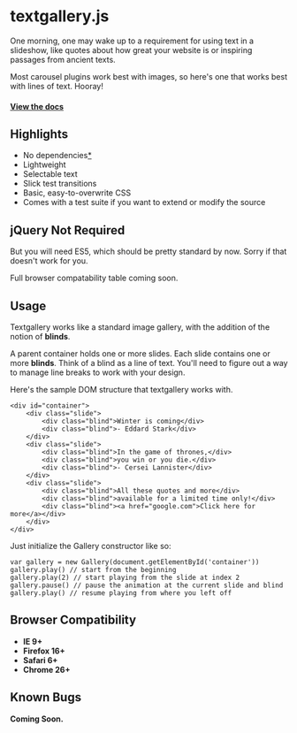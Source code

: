 textgallery.js
==============

One morning, one may wake up to a requirement for using text in a slideshow, 
like quotes about how great your website is or inspiring passages from ancient
texts. 

Most carousel plugins work best with images, so here's one that works best with
lines of text. Hooray!

#### [View the docs](http://noslouch.github.io/textgallery)

Highlights
----------
- No dependencies[\*](#requirements)
- Lightweight
- Selectable text
- Slick test transitions
- Basic, easy-to-overwrite CSS
- Comes with a test suite if you want to extend or modify the source

## <a name="requirements">jQuery Not Required</a>
But you will need ES5, which should be pretty standard by now. Sorry if that
doesn't work for you.

Full browser compatability table coming soon.

Usage
-----

Textgallery works like a standard image gallery, with the addition of the notion
of **blinds**.

A parent container holds one or more slides. Each slide contains one or more
**blinds**. Think of a blind as a line of text. You'll need to figure out a way
to manage line breaks to work with your design.

Here's the sample DOM structure that textgallery works with.

    <div id="container">
        <div class="slide">
            <div class="blind">Winter is coming</div>
            <div class="blind">- Eddard Stark</div>
        </div>
        <div class="slide">
            <div class="blind">In the game of thrones,</div>
            <div class="blind">you win or you die.</div>
            <div class="blind">- Cersei Lannister</div>
        </div>
        <div class="slide">
            <div class="blind">All these quotes and more</div>
            <div class="blind">available for a limited time only!</div>
            <div class="blind"><a href="google.com">Click here for more</a></div>
        </div>
    </div>

Just initialize the Gallery constructor like so: 

    var gallery = new Gallery(document.getElementById('container'))
    gallery.play() // start from the beginning
    gallery.play(2) // start playing from the slide at index 2
    gallery.pause() // pause the animation at the current slide and blind
    gallery.play() // resume playing from where you left off

Browser Compatibility
---------------------

- **IE 9+**
- **Firefox 16+**
- **Safari 6+**
- **Chrome 26+**

Known Bugs
----------

**Coming Soon.**
